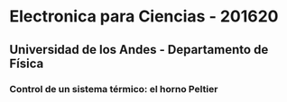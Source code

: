 # Electronica para Ciencias - 201620
## Universidad de los Andes - Departamento de Física
### Control de un sistema térmico: el horno Peltier
